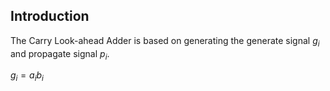 ## Introduction

The Carry Look-ahead Adder is based on generating the generate signal $g_i$ and propagate signal $p_i$.

$g_i = a_i b_i$

